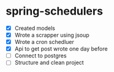 # spring-schedulers

- [x] Created models
- [x] Wrote a scrapper using jsoup
- [x] Wrote a cron schedluer
- [x] Api to get post wrote one day before
- [ ] Connect to postgres
- [ ] Structure and clean project
